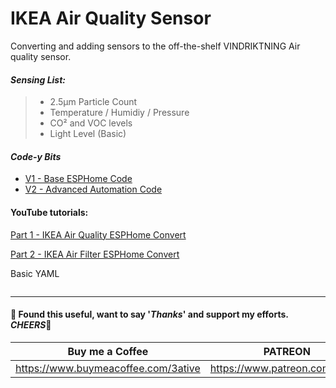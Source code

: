# IKEA Air Quality Sensor
Converting and adding sensors to the off-the-shelf VINDRIKTNING Air quality sensor.

#### _Sensing List:_

> - 2.5μm Particle Count
> - Temperature / Humidiy / Pressure
> - CO² and VOC levels
> - Light Level (Basic)


#### *Code-y Bits*
- [V1 - Base ESPHome Code](https://github.com/3ative/ultimate-fan-project-V3/blob/main/ultimate-fan-project-V3.yaml)
- [V2 - Advanced Automation Code](https://github.com/3ative/ultimate-fan-project-V3/blob/main/ultimate-fan-project-V3.yaml)


#### YouTube tutorials:
[Part 1 - IKEA Air Quality ESPHome Convert](https://youtu.be/_XgJyYwlejo)

[Part 2 - IKEA Air Filter ESPHome Convert](https://youtu.be/_XgJyYwlejo)

Basic YAML
```yaml

```





___

#### 💖 Found this useful, want to say '*Thanks*' and support my efforts. *CHEERS*🍺
| Buy me a Coffee | PATREON |
|-----------------|---------|
| https://www.buymeacoffee.com/3ative | https://www.patreon.com/3ative |
